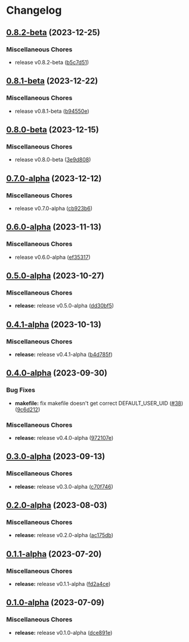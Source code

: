 # Changelog

## [0.8.2-beta](https://github.com/instill-ai/core/compare/v0.8.1-beta...v0.8.2-beta) (2023-12-25)


### Miscellaneous Chores

* release v0.8.2-beta ([b5c7d51](https://github.com/instill-ai/core/commit/b5c7d510fe718fd2f874888238e64a0133e0057d))

## [0.8.1-beta](https://github.com/instill-ai/core/compare/v0.8.0-beta...v0.8.1-beta) (2023-12-22)


### Miscellaneous Chores

* release v0.8.1-beta ([b94550e](https://github.com/instill-ai/core/commit/b94550e0b5823671f58e1a33774c1aa2736128ee))

## [0.8.0-beta](https://github.com/instill-ai/core/compare/v0.7.0-alpha...v0.8.0-beta) (2023-12-15)


### Miscellaneous Chores

* release v0.8.0-beta ([3e9d808](https://github.com/instill-ai/core/commit/3e9d80886c3fabf34fb05fb881af1009679b466a))

## [0.7.0-alpha](https://github.com/instill-ai/core/compare/v0.6.0-alpha...v0.7.0-alpha) (2023-12-12)


### Miscellaneous Chores

* release v0.7.0-alpha ([cb923b6](https://github.com/instill-ai/core/commit/cb923b678f0d2ac6609252904fdffc0d6b091031))

## [0.6.0-alpha](https://github.com/instill-ai/core/compare/v0.5.0-alpha...v0.6.0-alpha) (2023-11-13)


### Miscellaneous Chores

* release v0.6.0-alpha ([ef35317](https://github.com/instill-ai/core/commit/ef353178b4e0c0a9cebc2c4d281f8b547a23b50b))

## [0.5.0-alpha](https://github.com/instill-ai/core/compare/v0.4.1-alpha...v0.5.0-alpha) (2023-10-27)


### Miscellaneous Chores

* **release:** release v0.5.0-alpha ([dd30bf5](https://github.com/instill-ai/core/commit/dd30bf546bb79a8733d14df219658c4181af2e13))

## [0.4.1-alpha](https://github.com/instill-ai/core/compare/v0.4.0-alpha...v0.4.1-alpha) (2023-10-13)


### Miscellaneous Chores

* **release:** release v0.4.1-alpha ([b4d785f](https://github.com/instill-ai/core/commit/b4d785fe2c6ebbe74b5c6c87654a55abb6a6f7b3))

## [0.4.0-alpha](https://github.com/instill-ai/core/compare/v0.3.0-alpha...v0.4.0-alpha) (2023-09-30)


### Bug Fixes

* **makefile:** fix makefile doesn't get correct DEFAULT_USER_UID ([#38](https://github.com/instill-ai/core/issues/38)) ([9c6d212](https://github.com/instill-ai/core/commit/9c6d2128258770ad6669226f3f4bf38f4450ea93))


### Miscellaneous Chores

* **release:** release v0.4.0-alpha ([972107e](https://github.com/instill-ai/core/commit/972107e1a2bbcbdf9d22b10f98d86d4c18cbc481))

## [0.3.0-alpha](https://github.com/instill-ai/core/compare/v0.2.0-alpha...v0.3.0-alpha) (2023-09-13)


### Miscellaneous Chores

* **release:** release v0.3.0-alpha ([c70f746](https://github.com/instill-ai/core/commit/c70f746112a18d17c3d368a36d1603575c555f11))

## [0.2.0-alpha](https://github.com/instill-ai/core/compare/v0.1.1-alpha...v0.2.0-alpha) (2023-08-03)


### Miscellaneous Chores

* **release:** release v0.2.0-alpha ([ac175db](https://github.com/instill-ai/core/commit/ac175db408a918394b1767a514a3d836f3051b20))

## [0.1.1-alpha](https://github.com/instill-ai/core/compare/v0.1.0-alpha...v0.1.1-alpha) (2023-07-20)


### Miscellaneous Chores

* **release:** release v0.1.1-alpha ([fd2a4ce](https://github.com/instill-ai/core/commit/fd2a4cee9016cd64c6ced3211784981b373c8b29))

## [0.1.0-alpha](https://github.com/instill-ai/core/compare/v0.1.0-alpha...v0.1.0-alpha) (2023-07-09)


### Miscellaneous Chores

* **release:** release v0.1.0-alpha ([dce891e](https://github.com/instill-ai/core/commit/dce891e4abff68e204d64a5afb1597d927a61d71))
